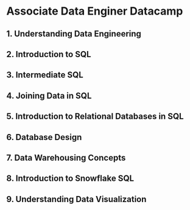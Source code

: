 # Associate Data Enginer Datacamp

## 1. Understanding Data Engineering

## 2. Introduction to SQL

## 3. Intermediate SQL

## 4. Joining Data in SQL

## 5. Introduction to Relational Databases in SQL

## 6. Database Design

## 7. Data Warehousing Concepts

## 8. Introduction to Snowflake SQL

## 9. Understanding Data Visualization


